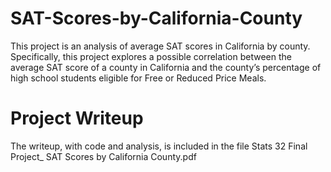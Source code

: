 # SAT-Scores-by-California-County
This project is an analysis of average SAT scores in California by county. Specifically, this project explores a possible correlation between the average SAT score of a county in California and the county’s percentage of high school students eligible for Free or Reduced Price Meals.

# Project Writeup
The writeup, with code and analysis, is included in the file Stats 32 Final Project_ SAT Scores by California County.pdf
